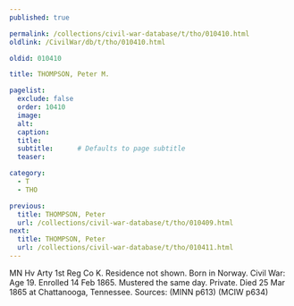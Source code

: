 ```yaml
---
published: true

permalink: /collections/civil-war-database/t/tho/010410.html
oldlink: /CivilWar/db/t/tho/010410.html

oldid: 010410

title: THOMPSON, Peter M.

pagelist:
  exclude: false
  order: 10410
  image: 
  alt:
  caption:
  title:
  subtitle:      # Defaults to page subtitle
  teaser:

category: 
  - T 
  - THO

previous:
  title: THOMPSON, Peter
  url: /collections/civil-war-database/t/tho/010409.html  
next:
  title: THOMPSON, Peter
  url: /collections/civil-war-database/t/tho/010411.html   
---
```

MN Hv Arty 1st Reg Co K. Residence not shown. Born in Norway. Civil War: Age 19. Enrolled 14 Feb 1865. Mustered the same day. Private. Died 25 Mar 1865 at Chattanooga, Tennessee. Sources: (MINN p613) (MCIW p634)